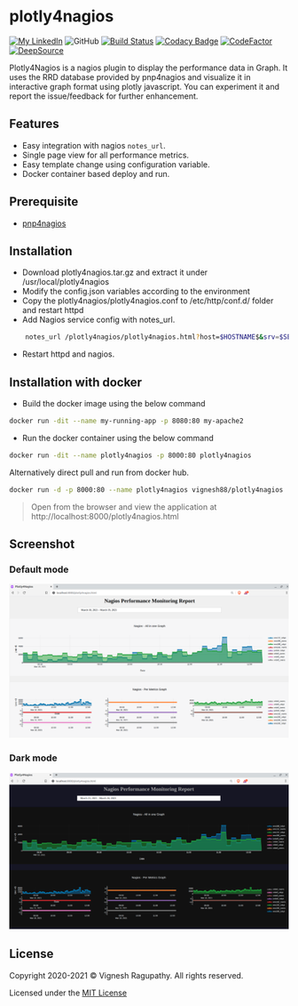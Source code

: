 # plotly4nagios

[![My LinkedIn](https://img.shields.io/badge/LinkedIn%20Profile-Vignesh-blue?logo=linkedin)](https://www.linkedin.com/in/vignesh88/)
![GitHub](https://img.shields.io/github/license/vignesh88/plotly4nagios)
[![Build Status](https://travis-ci.com/vignesh88/plotly4nagios.svg?branch=main)](https://travis-ci.com/vignesh88/plotly4nagios)
[![Codacy Badge](https://api.codacy.com/project/badge/Grade/b5584b07ff944a77a9e1fcd0951c2eb8)](https://app.codacy.com/gh/vignesh88/plotly4nagios?utm_source=github.com&utm_medium=referral&utm_content=vignesh88/plotly4nagios&utm_campaign=Badge_Grade_Settings)
[![CodeFactor](https://www.codefactor.io/repository/github/vignesh88/plotly4nagios/badge)](https://www.codefactor.io/repository/github/vignesh88/plotly4nagios)
[![DeepSource](https://deepsource.io/gh/vignesh88/plotly4nagios.svg/?label=active+issues&show_trend=true)](https://deepsource.io/gh/vignesh88/plotly4nagios/?ref=repository-badge)

Plotly4Nagios is a nagios plugin to display the performance data in Graph. It uses the RRD database provided by pnp4nagios and visualize it in interactive graph format using plotly javascript. You can experiment it and report the issue/feedback for further enhancement.

## Features

- Easy integration with nagios `notes_url`.
- Single page view for all performance metrics.
- Easy template change using configuration variable.
- Docker container based deploy and run.

## Prerequisite

- [pnp4nagios](https://support.nagios.com/kb/article/nagios-core-performance-graphs-using-pnp4nagios-801.html)

## Installation

- Download plotly4nagios.tar.gz and extract it under /usr/local/plotly4nagios
- Modify the config.json variables according to the environment
- Copy the plotly4nagios/plotly4nagios.conf to /etc/http/conf.d/ folder and restart httpd
- Add Nagios service config with  notes_url.

``` bash
    notes_url /plotly4nagios/plotly4nagios.html?host=$HOSTNAME$&srv=$SERVICEDESC$
```

- Restart httpd and nagios.

## Installation with docker

- Build the docker image using the below command

```bash
docker run -dit --name my-running-app -p 8080:80 my-apache2
```

- Run the docker container using the below command

```bash
docker run -dit --name plotly4nagios -p 8000:80 plotly4nagios
```

Alternatively direct pull and run from docker hub.

```bash
docker run -d -p 8000:80 --name plotly4nagios vignesh88/plotly4nagios
```

> Open from the browser and view the application at http://localhost:8000/plotly4nagios.html

## Screenshot

### Default mode

![Alt text](img/screenshot.png?raw=true "Title")

### Dark mode

![Alt text](img/screenshot_darkmode.png?raw=true "Title")

## License

Copyright 2020-2021 © Vignesh Ragupathy. All rights reserved.

Licensed under the [MIT License](https://github.com/vignesh88/plotly4nagios/blob/ed09f8d687014107c8002d92acbc7acd2f62468a/LICENSE)